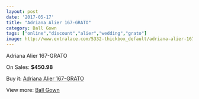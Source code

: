 ```yaml
---
layout: post
date: '2017-05-17'
title: "Adriana Alier 167-GRATO"
category: Ball Gown
tags: ["online","discount","alier","wedding","grato"]
image: http://www.extralace.com/5332-thickbox_default/adriana-alier-167-grato.jpg
---
```

Adriana Alier 167-GRATO

On Sales: **$450.98**
<a href="https://www.extralace.com/ball-gown/2526-adriana-alier-167-grato.html"><amp-img layout="responsive" width="600" height="600" src="//www.extralace.com/5332-thickbox_default/adriana-alier-167-grato.jpg" alt="Adriana Alier 167-GRATO 0" /></a>
<a href="https://www.extralace.com/ball-gown/2526-adriana-alier-167-grato.html"><amp-img layout="responsive" width="600" height="600" src="//www.extralace.com/5334-thickbox_default/adriana-alier-167-grato.jpg" alt="Adriana Alier 167-GRATO 1" /></a>
<a href="https://www.extralace.com/ball-gown/2526-adriana-alier-167-grato.html"><amp-img layout="responsive" width="600" height="600" src="//www.extralace.com/5333-thickbox_default/adriana-alier-167-grato.jpg" alt="Adriana Alier 167-GRATO 2" /></a>

Buy it: [Adriana Alier 167-GRATO](https://www.extralace.com/ball-gown/2526-adriana-alier-167-grato.html "Adriana Alier 167-GRATO")

View more: [Ball Gown](https://www.extralace.com/3-ball-gown "Ball Gown")